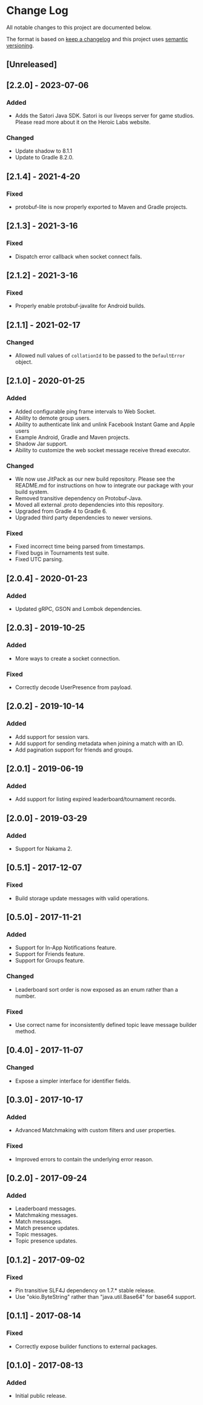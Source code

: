 # Change Log

All notable changes to this project are documented below.

The format is based on [keep a changelog](http://keepachangelog.com/) and this project uses [semantic versioning](http://semver.org/).

## [Unreleased]

## [2.2.0] - 2023-07-06
### Added
- Adds the Satori Java SDK. Satori is our liveops server for game studios. Please read more about it on the Heroic Labs website.

### Changed
- Update shadow to 8.1.1
- Update to Gradle 8.2.0.

## [2.1.4] - 2021-4-20
### Fixed
- protobuf-lite is now properly exported to Maven and Gradle projects.

## [2.1.3] - 2021-3-16
### Fixed
- Dispatch error callback when socket connect fails.

## [2.1.2] - 2021-3-16
### Fixed
- Properly enable protobuf-javalite for Android builds.

## [2.1.1] - 2021-02-17
### Changed
- Allowed null values of `collationId` to be passed to the `DefaultError` object.

## [2.1.0] - 2020-01-25

### Added
- Added configurable ping frame intervals to Web Socket.
- Ability to demote group users.
- Ability to authenticate link and unlink Facebook Instant Game and Apple users
- Example Android, Gradle and Maven projects.
- Shadow Jar support.
- Ability to customize the web socket message receive thread executor.

### Changed
- We now use JitPack as our new build repository. Please see the README.md
for instructions on how to integrate our package with your build system.
- Removed transitive dependency on Protobuf-Java.
- Moved all external .proto dependencies into this repository.
- Upgraded from Gradle 4 to Gradle 6.
- Upgraded third party dependencies to newer versions.

### Fixed
- Fixed incorrect time being parsed from timestamps.
- Fixed bugs in Tournaments test suite.
- Fixed UTC parsing.

## [2.0.4] - 2020-01-23
### Added
- Updated gRPC, GSON and Lombok dependencies.

## [2.0.3] - 2019-10-25
### Added
- More ways to create a socket connection.

### Fixed
- Correctly decode UserPresence from payload.

## [2.0.2] - 2019-10-14
### Added
- Add support for session vars.
- Add support for sending metadata when joining a match with an ID.
- Add pagination support for friends and groups.

## [2.0.1] - 2019-06-19
### Added
- Add support for listing expired leaderboard/tournament records.

## [2.0.0] - 2019-03-29
### Added
- Support for Nakama 2.

## [0.5.1] - 2017-12-07
### Fixed
- Build storage update messages with valid operations.

## [0.5.0] - 2017-11-21
### Added
- Support for In-App Notifications feature.
- Support for Friends feature.
- Support for Groups feature.

### Changed
- Leaderboard sort order is now exposed as an enum rather than a number.

### Fixed
- Use correct name for inconsistently defined topic leave message builder method.

## [0.4.0] - 2017-11-07
### Changed
- Expose a simpler interface for identifier fields.

## [0.3.0] - 2017-10-17
### Added
- Advanced Matchmaking with custom filters and user properties.

### Fixed
- Improved errors to contain the underlying error reason.

## [0.2.0] - 2017-09-24
### Added
- Leaderboard messages.
- Matchmaking messages.
- Match messsages.
- Match presence updates.
- Topic messages.
- Topic presence updates.

## [0.1.2] - 2017-09-02
### Fixed
- Pin transitive SLF4J dependency on 1.7.* stable release.
- Use "okio.ByteString" rather than "java.util.Base64" for base64 support.

## [0.1.1] - 2017-08-14
### Fixed
- Correctly expose builder functions to external packages.

## [0.1.0] - 2017-08-13
### Added
- Initial public release.

